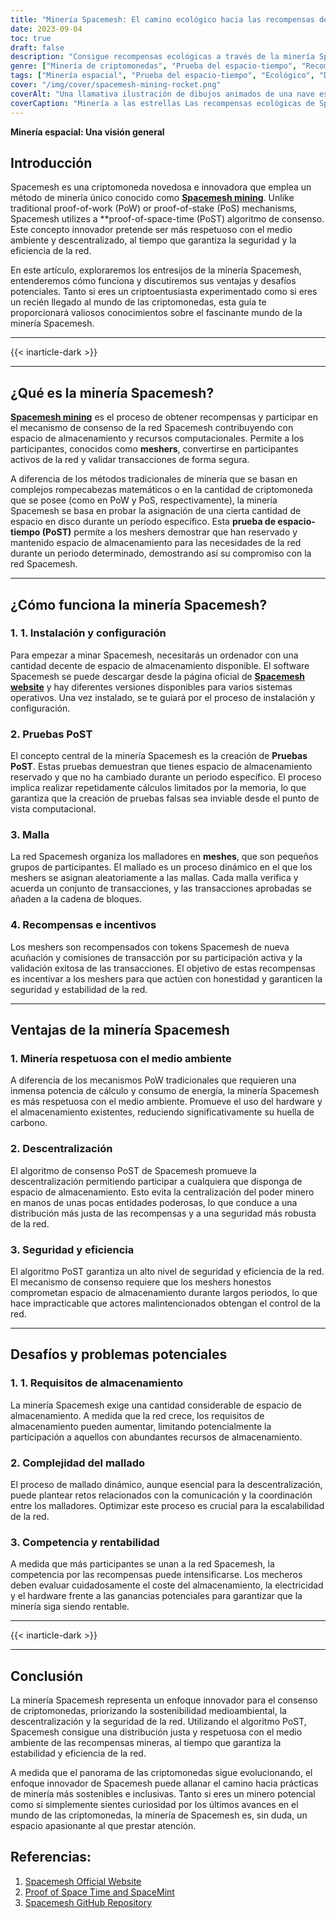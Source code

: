 ```yaml
---
title: "Minería Spacemesh: El camino ecológico hacia las recompensas descentralizadas"
date: 2023-09-04
toc: true
draft: false
description: "Consigue recompensas ecológicas a través de la minería Spacemesh, un enfoque descentralizado que utiliza el innovador algoritmo de consenso PoST."
genre: ["Minería de criptomonedas", "Prueba del espacio-tiempo", "Recompensas descentralizadas", "Minería ecológica", "Tecnología Blockchain", "Criptomoneda", "Minería de criptomonedas", "Prueba del espacio", "Descentralización", "Consenso Blockchain"]
tags: ["Minería espacial", "Prueba del espacio-tiempo", "Ecológico", "Descentralización", "Minería de criptomonedas", "Tecnología Blockchain", "Mallas", "Pruebas PoST", "Recompensas mineras", "Entusiastas de las criptomonedas", "Consenso descentralizado", "Soluciones mineras respetuosas con el medio ambiente", "Recompensas de criptomonedas", "Seguridad de las criptomonedas", "Prueba del espacio", "Criptoinnovación", "Red Blockchain", "Red Spacemesh", "Proceso de mallado", "Eficacia de las criptomonedas", "Criptoparticipación", "Escalabilidad de las criptomonedas", "Incentivos Blockchain", "Software Spacemesh", "Fichas Spacemesh", "Red Crypto", "Transacciones en criptomoneda", "Descentralización de las criptomonedas", "Desafíos criptográficos"]
cover: "/img/cover/spacemesh-mining-rocket.png"
coverAlt: "Una llamativa ilustración de dibujos animados de una nave espacial propulsada por un cohete que explota criptomonedas en el espacio exterior, símbolo del innovador y respetuoso con el medio ambiente proceso de explotación minera Spacemesh."
coverCaption: "Minería a las estrellas Las recompensas ecológicas de Spacemesh te esperan."
---
```


**Minería espacial: Una visión general**

## Introducción

Spacemesh es una criptomoneda novedosa e innovadora que emplea un método de minería único conocido como [**Spacemesh mining**](https://www.spacemesh.io/). Unlike traditional proof-of-work (PoW) or proof-of-stake (PoS) mechanisms, Spacemesh utilizes a **proof-of-space-time (PoST) algoritmo de consenso. Este concepto innovador pretende ser más respetuoso con el medio ambiente y descentralizado, al tiempo que garantiza la seguridad y la eficiencia de la red.

En este artículo, exploraremos los entresijos de la minería Spacemesh, entenderemos cómo funciona y discutiremos sus ventajas y desafíos potenciales. Tanto si eres un criptoentusiasta experimentado como si eres un recién llegado al mundo de las criptomonedas, esta guía te proporcionará valiosos conocimientos sobre el fascinante mundo de la minería Spacemesh.

______
{{< inarticle-dark >}}
______

## ¿Qué es la minería Spacemesh?

[**Spacemesh mining**](https://www.spacemesh.io/) es el proceso de obtener recompensas y participar en el mecanismo de consenso de la red Spacemesh contribuyendo con espacio de almacenamiento y recursos computacionales. Permite a los participantes, conocidos como **meshers**, convertirse en participantes activos de la red y validar transacciones de forma segura.

A diferencia de los métodos tradicionales de minería que se basan en complejos rompecabezas matemáticos o en la cantidad de criptomoneda que se posee (como en PoW y PoS, respectivamente), la minería Spacemesh se basa en probar la asignación de una cierta cantidad de espacio en disco durante un período específico. Esta **prueba de espacio-tiempo (PoST)** permite a los meshers demostrar que han reservado y mantenido espacio de almacenamiento para las necesidades de la red durante un periodo determinado, demostrando así su compromiso con la red Spacemesh.

______

## ¿Cómo funciona la minería Spacemesh?

### 1. 1. Instalación y configuración

Para empezar a minar Spacemesh, necesitarás un ordenador con una cantidad decente de espacio de almacenamiento disponible. El software Spacemesh se puede descargar desde la página oficial de [**Spacemesh website**](https://www.spacemesh.io/) y hay diferentes versiones disponibles para varios sistemas operativos. Una vez instalado, se te guiará por el proceso de instalación y configuración.

### 2. Pruebas PoST

El concepto central de la minería Spacemesh es la creación de **Pruebas PoST**. Estas pruebas demuestran que tienes espacio de almacenamiento reservado y que no ha cambiado durante un periodo específico. El proceso implica realizar repetidamente cálculos limitados por la memoria, lo que garantiza que la creación de pruebas falsas sea inviable desde el punto de vista computacional.

### 3. Malla

La red Spacemesh organiza los malladores en **meshes**, que son pequeños grupos de participantes. El mallado es un proceso dinámico en el que los meshers se asignan aleatoriamente a las mallas. Cada malla verifica y acuerda un conjunto de transacciones, y las transacciones aprobadas se añaden a la cadena de bloques.

### 4. Recompensas e incentivos

Los meshers son recompensados con tokens Spacemesh de nueva acuñación y comisiones de transacción por su participación activa y la validación exitosa de las transacciones. El objetivo de estas recompensas es incentivar a los meshers para que actúen con honestidad y garanticen la seguridad y estabilidad de la red.

______

## Ventajas de la minería Spacemesh

### 1. Minería respetuosa con el medio ambiente

A diferencia de los mecanismos PoW tradicionales que requieren una inmensa potencia de cálculo y consumo de energía, la minería Spacemesh es más respetuosa con el medio ambiente. Promueve el uso del hardware y el almacenamiento existentes, reduciendo significativamente su huella de carbono.

### 2. Descentralización

El algoritmo de consenso PoST de Spacemesh promueve la descentralización permitiendo participar a cualquiera que disponga de espacio de almacenamiento. Esto evita la centralización del poder minero en manos de unas pocas entidades poderosas, lo que conduce a una distribución más justa de las recompensas y a una seguridad más robusta de la red.

### 3. Seguridad y eficiencia

El algoritmo PoST garantiza un alto nivel de seguridad y eficiencia de la red. El mecanismo de consenso requiere que los meshers honestos comprometan espacio de almacenamiento durante largos periodos, lo que hace impracticable que actores malintencionados obtengan el control de la red.

______

## Desafíos y problemas potenciales

### 1. 1. Requisitos de almacenamiento

La minería Spacemesh exige una cantidad considerable de espacio de almacenamiento. A medida que la red crece, los requisitos de almacenamiento pueden aumentar, limitando potencialmente la participación a aquellos con abundantes recursos de almacenamiento.

### 2. Complejidad del mallado

El proceso de mallado dinámico, aunque esencial para la descentralización, puede plantear retos relacionados con la comunicación y la coordinación entre los malladores. Optimizar este proceso es crucial para la escalabilidad de la red.

### 3. Competencia y rentabilidad

A medida que más participantes se unan a la red Spacemesh, la competencia por las recompensas puede intensificarse. Los mecheros deben evaluar cuidadosamente el coste del almacenamiento, la electricidad y el hardware frente a las ganancias potenciales para garantizar que la minería siga siendo rentable.

______
{{< inarticle-dark >}}
______

## Conclusión

La minería Spacemesh representa un enfoque innovador para el consenso de criptomonedas, priorizando la sostenibilidad medioambiental, la descentralización y la seguridad de la red. Utilizando el algoritmo PoST, Spacemesh consigue una distribución justa y respetuosa con el medio ambiente de las recompensas mineras, al tiempo que garantiza la estabilidad y eficiencia de la red.

A medida que el panorama de las criptomonedas sigue evolucionando, el enfoque innovador de Spacemesh puede allanar el camino hacia prácticas de minería más sostenibles e inclusivas. Tanto si eres un minero potencial como si simplemente sientes curiosidad por los últimos avances en el mundo de las criptomonedas, la minería de Spacemesh es, sin duda, un espacio apasionante al que prestar atención.

## Referencias:

1. [Spacemesh Official Website](https://www.spacemesh.io/)
2. [Proof of Space Time and SpaceMint](https://eprint.iacr.org/2013/796.pdf)
3. [Spacemesh GitHub Repository](https://github.com/spacemeshos)